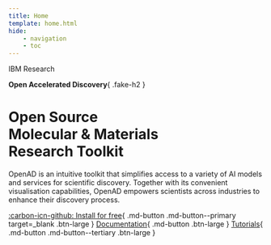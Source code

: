 ```yaml
---
title: Home
template: home.html
hide:
    - navigation
    - toc
---
```


<div id="hero" markdown>
IBM Research

**Open Accelerated Discovery**{ .fake-h2 }

# Open Source<br>Molecular & Materials<br>Research Toolkit

<!-- # Open Source<br>Molecular & Materials<br>Discovery -->

<p class="intro large">
OpenAD is an intuitive toolkit that simplifies access to a variety of AI models and services for scientific discovery. Together with its convenient visualisation capabilities, OpenAD empowers scientists across industries to enhance their discovery process.
</p>

[:carbon-icn-github: Install for free](https://github.com/acceleratedscience/openad-toolkit){ .md-button .md-button--primary target=\_blank .btn-large }
[Documentation](documentation/installation.md){ .md-button .btn-large }
[Tutorials](blog/category/tutorials.md){ .md-button .md-button--tertiary .btn-large }

</div>
